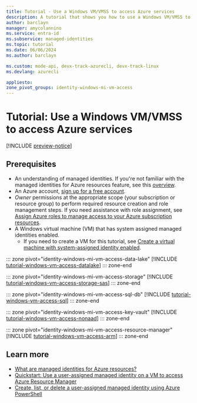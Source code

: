 ```yaml
---
title: Tutorial - Use a Windows VM/VMSS to access Azure services 
description: A tutorial that shows you how to use a Windows VM/VMSS to access Azure services.
author: barclayn
manager: amycolannino
ms.service: entra-id
ms.subservice: managed-identities
ms.topic: tutorial
ms.date: 06/06/2024
ms.author: barclayn

ms.custom: mode-api, devx-track-azurecli, devx-track-linux
ms.devlang: azurecli

appliesto:
zone_pivot_groups: identity-windows-mi-vm-access
---
```


# Tutorial: Use a Windows VM/VMSS to access Azure services

[!INCLUDE [preview-notice](~/includes/entra-msi-preview-notice.md)]

## Prerequisites

- An understanding of managed identities. If you're not familiar with the managed identities for Azure resources feature, see this [overview](~/identity/managed-identities-azure-resources/overview.md).
- An Azure account, [sign up for a free account](https://azure.microsoft.com/free/).
- *Owner* permissions at the appropriate scope (your subscription or resource group) to perform required resource creation and role management steps. If you need assistance with role assignment, see [Assign Azure roles to manage access to your Azure subscription resources](/azure/role-based-access-control/role-assignments-portal).
- A Windows virtual machine (VM) that has system assigned managed identities enabled.
  - If you need to create a VM for this tutorial, see [Create a virtual machine with system-assigned identity enabled](~/identity/managed-identities-azure-resources/how-to-configure-managed-identities.md).

::: zone pivot="identity-windows-mi-vm-access-data-lake"
[!INCLUDE [tutorial-windows-vm-access-datalake](includes/tutorial-windows-vm-access-datalake.md)]
::: zone-end

::: zone pivot="identity-windows-mi-vm-access-storage"
[!INCLUDE [tutorial-windows-vm-access-storage-sas](includes/tutorial-windows-vm-access-storage-sas.md)]
::: zone-end

::: zone pivot="identity-windows-mi-vm-access-sql-db"
[!INCLUDE [tutorial-windows-vm-access-sql](includes/tutorial-windows-vm-access-sql.md)]
::: zone-end

::: zone pivot="identity-windows-mi-vm-access-key-vault"
[!INCLUDE [tutorial-windows-vm-access-nonaad](includes/tutorial-windows-vm-access-nonaad.md)]
::: zone-end

::: zone pivot="identity-windows-mi-vm-access-resource-manager"
[!INCLUDE [tutorial-windows-vm-access-arm](includes/tutorial-windows-vm-access-arm.md)]
::: zone-end

## Learn more

- [What are managed identities for Azure resources?](~/identity/managed-identities-azure-resources/overview.md)
- [Quickstart: Use a user-assigned managed identity on a VM to access Azure Resource Manager](~/identity/managed-identities-azure-resources/tutorial-windows-vm-access.md)
- [Create, list, or delete a user-assigned managed identity using Azure PowerShell](./how-manage-user-assigned-managed-identities.md?pivots=identity-mi-methods-powershell)
